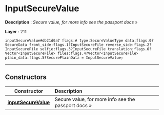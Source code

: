 # InputSecureValue

**Description** : *Secure value, for more info see the passport docs &raquo;*

**Layer** : 211

```tl
inputSecureValue#db21d0a7 flags:# type:SecureValueType data:flags.0?SecureData front_side:flags.1?InputSecureFile reverse_side:flags.2?InputSecureFile selfie:flags.3?InputSecureFile translation:flags.6?Vector<InputSecureFile> files:flags.4?Vector<InputSecureFile> plain_data:flags.5?SecurePlainData = InputSecureValue;
```

---

## Constructors

| Constructor | Description |
| :---: | :--- |
| [**inputSecureValue**](constructor/inputSecureValue) | Secure value, for more info see the passport docs » |